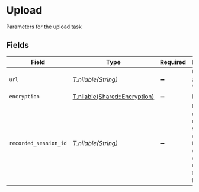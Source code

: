 # Upload

Parameters for the upload task


## Fields

| Field                                                                                                        | Type                                                                                                         | Required                                                                                                     | Description                                                                                                  | Example                                                                                                      |
| ------------------------------------------------------------------------------------------------------------ | ------------------------------------------------------------------------------------------------------------ | ------------------------------------------------------------------------------------------------------------ | ------------------------------------------------------------------------------------------------------------ | ------------------------------------------------------------------------------------------------------------ |
| `url`                                                                                                        | *T.nilable(String)*                                                                                          | :heavy_minus_sign:                                                                                           | URL of the asset to "upload"                                                                                 | https://cdn.livepeer.com/ABC123/filename.mp4                                                                 |
| `encryption`                                                                                                 | [T.nilable(Shared::Encryption)](../../models/shared/encryption.md)                                           | :heavy_minus_sign:                                                                                           | N/A                                                                                                          |                                                                                                              |
| `recorded_session_id`                                                                                        | *T.nilable(String)*                                                                                          | :heavy_minus_sign:                                                                                           | ID of the original recorded session to avoid re-transcoding<br/>of the same content. Only used for import task.<br/> | 78df0075-b5f3-4683-a618-1086faca35dc                                                                         |